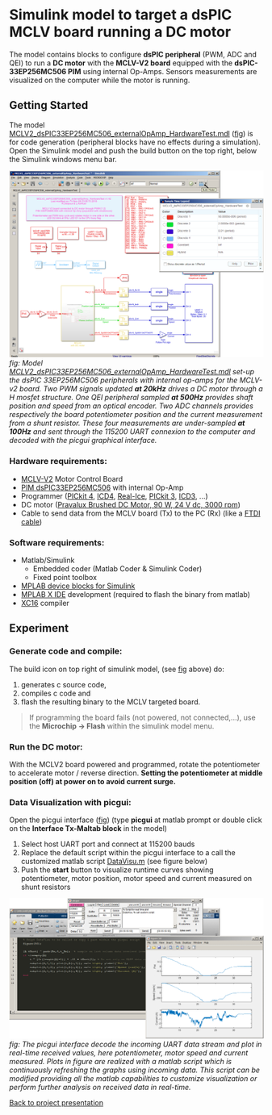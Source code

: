 Simulink model to target a dsPIC MCLV board running a DC motor
=================================================

The model contains blocks to configure **dsPIC peripheral** (PWM, ADC and QEI) to run a **DC motor** with the **MCLV-V2 board** equipped with the **dsPIC-33EP256MC506 PIM** using internal Op-Amps.
Sensors measurements are visualized on the computer while the motor is running.


Getting Started
------------------------------

The model [MCLV2_dsPIC33EP256MC506_externalOpAmp_HardwareTest.mdl] ([fig][fig:Model_Hardware_Test_withSampleTime]) is for code generation (peripheral blocks have no effects during a simulation). 
Open the Simulink model and push the build button on the top right, below the Simulink windows menu bar.

[![Simulink Model][fig:Model_Hardware_Test_withSampleTime]][fig:Model_Hardware_Test_withSampleTime]
*fig: Model [MCLV2_dsPIC33EP256MC506_externalOpAmp_HardwareTest.mdl] set-up the dsPIC 33EP256MC506 peripherals with internal op-amps for the MCLV-v2 board. Two PWM signals updated **at 20kHz** drives a DC motor through a H mosfet structure. One QEI peripheral sampled **at 500Hz** provides shaft position and speed from an optical encoder. Two ADC channels provides respectively the board potentiometer position and the current measurement from a shunt resistor. These four measurements are under-sampled **at 100Hz** and sent through the 115200 UART connexion to the computer and decoded with the picgui graphical interface.*


### Hardware requirements:

- [MCLV-V2] Motor Control Board
- [PIM dsPIC33EP256MC506] with internal Op-Amp
- Programmer ([PICkit 4], [ICD4], [Real-Ice], [PICkit 3], [ICD3], ...)
- DC motor ([Pravalux Brushed DC Motor, 90 W, 24 V dc, 3000 rpm])
- Cable to send data from the MCLV board (Tx) to the PC (Rx) (like a [FTDI cable])


### Software requirements:

- Matlab/Simulink
  - Embedded coder (Matlab Coder & Simulink Coder)
  - Fixed point toolbox
- [MPLAB device blocks for Simulink][blockset]
- [MPLAB X IDE][MPLABX] development (required to flash the binary from matlab)
- [XC16][XC16] compiler


Experiment
------------------------------

### Generate code and compile:

The build icon on top right of simulink model, (see [fig][fig:Model_Hardware_Test_withSampleTime] above) do:
1. generates c source code,
2. compiles c code and
3. flash the resulting binary to the MCLV targeted board.


> If programming the board fails (not powered, not connected,...),
> use the **Microchip -> Flash** within the simulink model menu.

### Run the DC motor:

With the MCLV2 board powered and programmed, rotate the potentiometer to accelerate motor / reverse direction. **Setting the potentiometer at middle position (off) at power on to avoid current surge.**


### Data Visualization with picgui:

Open the picgui interface ([fig][fig:DataVisu]) (type **picgui** at matlab prompt or double click on the **Interface Tx-Maltab block** in the model)
1. Select host UART port and connect at 115200 bauds 
1. Replace the default script within the picgui interface to a call the customized matlab script [DataVisu.m] (see figure below)
1. Push the  **start** button to visualize runtime curves showing potentiometer, motor position, motor speed and current measured on shunt resistors

[![picgui interface][fig:DataVisu]][fig:DataVisu]
*fig: The picgui interface decode the incoming UART data stream and plot in real-time received values, here potentiometer, motor speed and current measured. Plots in figure are realized with a matlab script which is continuously refreshing the graphs using incoming data. This script can be modified providing all the matlab capabilities to customize visualization or perform further analysis on received data in real-time.*

[Back to project presentation][MainProjectPage]


<!---  math test not working on GitHub: $\sqrt(2) + \frac{1}{2^5}$
comment  -->

[fig:Model_Hardware_Test_withSampleTime]: ./Fig/Model_Hardware_Test_withSampleTime.png "Simulink model to generate code for the MCLV-V2 board with a dsPIC PIM to run and log data from a DC motor."
[fig:DataVisu]: ./Fig/DataVisu.png "picgui, custom script and figure that present in real-time potentiometer, motor speed and current measured"

[MainProjectPage]: ./../../README.md

[blockset]: https://www.microchip.com/SimulinkBlocks "Blockset for dsPIC and PIC32"
[MPLABX]: https://www.microchip.com/MPLABX "Microchip developpment environment"
[XC16]: https://www.microchip.com/XC16 "Microchip Compiler for dsPIC familly"

[MCLV-V2]: https://www.microchip.com/dsPICDEMMCLV-2DevelopmentBoard866 "Motor Control Board"
[PIM dsPIC33EP256MC506]: https://www.microchip.com/DevelopmentTools/ProductDetails/ma330031 "Daughter board for MCLV motor control board"

[Real-Ice]: https://www.microchip.com/realice "Microchip programmer"
[ICD4]: https://www.microchip.com/icd4 "Microchip programmer" 
[ICD3]: https://www.microchip.com/icd3 "Microchip programmer"
[PICkit 4]: https://www.microchip.com/pickit4 "Microchip programmer"
[PICkit 3]: https://www.microchip.com/pickit3 "Microchip programmer"

[FTDI cable]: https://www.ftdichip.com/Products/Cables/USBTTLSerial.htm "USB TTL Serial Cables"
[Pravalux Brushed DC Motor, 90 W, 24 V dc, 3000 rpm]: https://uk.rs-online.com/web/p/dc-motors/0716200/ "Parvalux Brushed DC Motor, 90 W, 24 V dc, 3000 rpm, 7.93mm Shaft Diameter"

[MCLV2_dsPIC33EP256MC506_externalOpAmp_HardwareTest.mdl]: ./MCLV2_dsPIC33EP256MC506_externalOpAmp_HardwareTest.mdl
[DataVisu.m]: ./DataVisu.m
